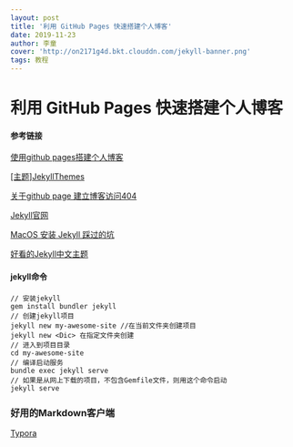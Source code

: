 ```yaml
---
layout: post
title: '利用 GitHub Pages 快速搭建个人博客'
date: 2019-11-23
author: 李童
cover: 'http://on2171g4d.bkt.clouddn.com/jekyll-banner.png'
tags: 教程
---
```

# 利用 GitHub Pages 快速搭建个人博客

#### 参考链接

[使用github pages搭建个人博客](https://www.cnblogs.com/sqchen/p/10757927.html)

[[主题]JekyllThemes](http://jekyllthemes.org/page5/)

[关于github page 建立博客访问404](https://blog.csdn.net/allenjay11/article/details/51419925)

[Jekyll官网](https://jekyllrb.com/)

[MacOS 安装 Jekyll 踩过的坑](https://www.jianshu.com/p/5902b55dc654)

[好看的Jekyll中文主题](https://github.com/kaeyleo/jekyll-theme-H2O)

#### jekyll命令

```
// 安装jekyll
gem install bundler jekyll
// 创建jekyll项目
jekyll new my-awesome-site //在当前文件夹创建项目
jekyll new <Dic> 在指定文件夹创建
// 进入到项目目录
cd my-awesome-site
// 编译启动服务
bundle exec jekyll serve
// 如果是从网上下载的项目，不包含Gemfile文件，则用这个命令启动
jekyll serve
```

### 好用的Markdown客户端

[Typora](http://www.typora.io)

